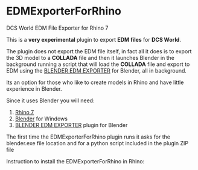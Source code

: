 # EDMExporterForRhino
DCS World EDM File Exporter for Rhino 7

This is a **very experimental** plugin to export **EDM files** for **DCS World**.

The plugin does not export the EDM file itself, in fact all it does is to export the 3D model to a **COLLADA** file and then it launches Blender in the background running a script that will load the **COLLADA** file and export to EDM using the [BLENDER EDM EXPORTER](https://github.com/tobi-be/BlenderEdmExporter) for Blender, all in background.

Its an option for those who like to create models in Rhino and have little experience in Blender.

Since it uses Blender you will need:

1. [Rhino 7](https://www.rhino3d.com/download/)
2. [Blender](https://www.blender.org/download/) for Windows
3. [BLENDER EDM EXPORTER](https://github.com/tobi-be/BlenderEdmExporter) plugin for Blender

The first time the EDMExporterForRhino plugin runs it asks for the blender.exe file location and for a python script included in the plugin ZIP file

Instruction to install the EDMExporterForRhino in Rhino:


